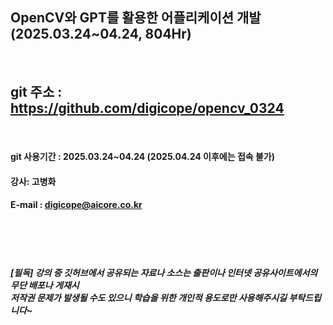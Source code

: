 
##  OpenCV와 GPT를 활용한 어플리케이션 개발 (2025.03.24~04.24, 804Hr)
<br>

## git 주소 :    https://github.com/digicope/opencv_0324
<br>


#### git 사용기간 : 2025.03.24~04.24 (2025.04.24 이후에는 접속 불가)


#### 강사: 고병화
#### E-mail : digicope@aicore.co.kr

<br>
<br>
<br>

##### [필독] 강의 중 깃허브에서 공유되는 자료나 소스는 출판이나 인터넷 공유사이트에서의 무단 배포나 게재시 <br> 저작권 문제가 발생될 수도 있으니 학습을 위한 개인적 용도로만 사용해주시길 부탁드립니다~     
